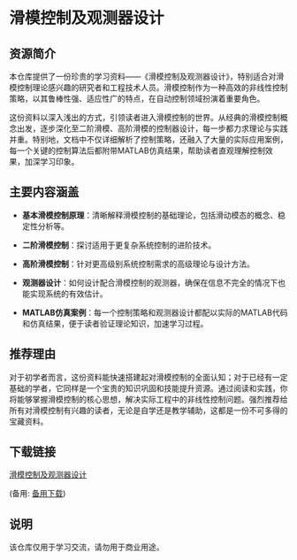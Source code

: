# 滑模控制及观测器设计

## 资源简介

本仓库提供了一份珍贵的学习资料——《滑模控制及观测器设计》，特别适合对滑模控制理论感兴趣的研究者和工程技术人员。滑模控制作为一种高效的非线性控制策略，以其鲁棒性强、适应性广的特点，在自动控制领域扮演着重要角色。

这份资料以深入浅出的方式，引领读者进入滑模控制的世界。从经典的滑模控制概念出发，逐步深化至二阶滑模、高阶滑模的控制器设计，每一步都力求理论与实践并重。特别地，文档中不仅详细解析了控制策略，还融入了大量的实际应用案例，每一个关键的控制算法后都附带MATLAB仿真结果，帮助读者直观理解控制效果，加深学习印象。

## 主要内容涵盖

- **基本滑模控制原理**：清晰解释滑模控制的基础理论，包括滑动模态的概念、稳定性分析等。
  
- **二阶滑模控制**：探讨适用于更复杂系统控制的进阶技术。
  
- **高阶滑模控制**：针对更高级别系统控制需求的高级理论与设计方法。
  
- **观测器设计**：如何设计配合滑模控制的观测器，确保在信息不完全的情况下也能实现系统的有效估计。
  
- **MATLAB仿真案例**：每一个控制策略和观测器设计都配以实际的MATLAB代码和仿真结果，便于读者验证理论知识，加速学习过程。

## 推荐理由

对于初学者而言，这份资料能快速搭建起对滑模控制的全面认知；对于已经有一定基础的学者，它同样是一个宝贵的知识巩固和技能提升资源。通过阅读和实践，你将能够掌握滑模控制的核心思想，解决实际工程中的非线性控制问题。强烈推荐给所有对滑模控制有兴趣的读者，无论是自学还是教学辅助，这都是一份不可多得的宝藏资料。

## 下载链接
[滑模控制及观测器设计](https://pan.quark.cn/s/14e8af2ee73f) 

(备用: [备用下载](https://pan.baidu.com/s/1Z0iOVmkITcrVjk39N7M-fQ?pwd=1234))

## 说明

该仓库仅用于学习交流，请勿用于商业用途。
